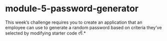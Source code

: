 # module-5-password-generator
This week’s challenge requires you to create an application that an employee can use to generate a random password based on criteria they’ve selected by modifying starter code ᰔᩚ.*
